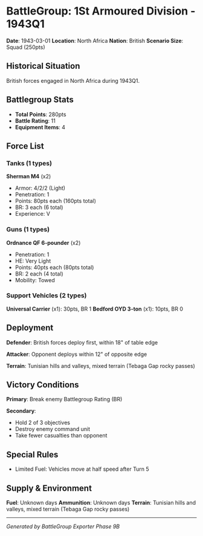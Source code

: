 # BattleGroup: 1St Armoured Division - 1943Q1

**Date**: 1943-03-01
**Location**: North Africa
**Nation**: British
**Scenario Size**: Squad (250pts)

## Historical Situation

British forces engaged in North Africa during 1943Q1.

## Battlegroup Stats

- **Total Points**: 280pts
- **Battle Rating**: 11
- **Equipment Items**: 4

## Force List

### Tanks (1 types)

**Sherman M4** (x2)
- Armor: 4/2/2 (Light)
- Penetration: 1
- Points: 80pts each (160pts total)
- BR: 3 each (6 total)
- Experience: V

### Guns (1 types)

**Ordnance QF 6-pounder** (x2)
- Penetration: 1
- HE: Very Light
- Points: 40pts each (80pts total)
- BR: 2 each (4 total)
- Mobility: Towed

### Support Vehicles (2 types)

**Universal Carrier** (x1): 30pts, BR 1
**Bedford OYD 3-ton** (x1): 10pts, BR 0

## Deployment

**Defender**: British forces deploy first, within 18" of table edge

**Attacker**: Opponent deploys within 12" of opposite edge

**Terrain**: Tunisian hills and valleys, mixed terrain (Tebaga Gap rocky passes)

## Victory Conditions

**Primary**: Break enemy Battlegroup Rating (BR)

**Secondary**:
- Hold 2 of 3 objectives
- Destroy enemy command unit
- Take fewer casualties than opponent

## Special Rules

- Limited Fuel: Vehicles move at half speed after Turn 5

## Supply & Environment

**Fuel**: Unknown days
**Ammunition**: Unknown days
**Terrain**: Tunisian hills and valleys, mixed terrain (Tebaga Gap rocky passes)

---

*Generated by BattleGroup Exporter Phase 9B*
